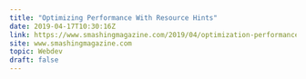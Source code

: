 ```yaml
---
title: "Optimizing Performance With Resource Hints"
date: 2019-04-17T10:30:16Z
link: https://www.smashingmagazine.com/2019/04/optimization-performance-resource-hints/
site: www.smashingmagazine.com
topic: Webdev
draft: false
---
```

